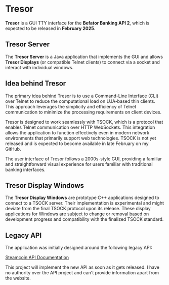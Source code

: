 # Tresor

**Tresor** is a GUI TTY interface for the **Befator Banking API 2**, which is expected to be released in **February 2025**.

## Tresor Server

The **Tresor Server** is a Java application that implements the GUI and allows **Tresor Displays** (or compatible Telnet clients) to connect via a socket and interact with individual windows.

## Idea behind Tresor

The primary idea behind Tresor is to use a Command-Line Interface (CLI) over Telnet to reduce the computational load on LUA-based thin clients. This approach leverages the simplicity and efficiency of Telnet communication to minimize the processing requirements on client devices.

Tresor is designed to work seamlessly with TSOCK, which is a protocol that enables Telnet communication over HTTP WebSockets. This integration allows the application to function effectively even in modern network environments that primarily support web technologies. TSOCK is not yet released and is expected to become available in late February on my GitHub.

The user interface of Tresor follows a 2000s-style GUI, providing a familiar and straightforward visual experience for users familiar with traditional banking interfaces.

## Tresor Display Windows

The **Tresor Display Windows** are prototype C++ applications designed to connect to a TSOCK server. Their implementation is experimental and might deviate from the final TSOCK protocol upon its release. These display applications for Windows are subject to change or removal based on development progress and compatibility with the finalized TSOCK standard.

## Legacy API

The application was initially designed around the following legacy API:

[Steamcoin API Documentation](http://befator.befatorinc.de:8932/index.php/Steamcoin_API_Documentation)

This project will implement the new API as soon as it gets released. I have no authority over the API project and can't provide information apart from the website.

